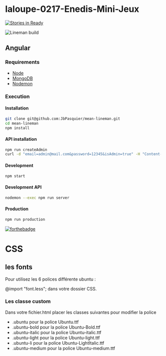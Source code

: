 # laloupe-0217-Enedis-Mini-Jeux

[![Stories in Ready](https://badge.waffle.io/WildCodeSchool/laloupe-0217-Enedis-Mini-Jeux.png?label=ready&title=Ready)](http://waffle.io/WildCodeSchool/laloupe-0217-Enedis-Mini-Jeux)

![Lineman build](https://travis-ci.org/JbPasquier/mean-lineman.svg?branch=master)


## Angular

### Requirements

-   [Node](https://doc.ubuntu-fr.org/nodejs#depuis_un_ppa)
-   [MongoDB](https://doc.ubuntu-fr.org/mongodb#installation)
-   [Nodemon](http://nodemon.io/)

### Execution

#### Installation

```bash
git clone git@github.com:JbPasquier/mean-lineman.git
cd mean-lineman
npm install
```

#### API installation

```bash
npm run createAdmin
curl -d "email=admin@mail.com&password=12345&isAdmin=true" -H "Content-Type: application/x-www-form-urlencoded" -X POST http://localhost:3000/
```

#### Development

```bash
npm start
```

#### Development API

```bash
nodemon --exec npm run server
```

#### Production

```bash
npm run production
```

[![forthebadge](http://forthebadge.com/images/badges/built-with-love.svg)](http://forthebadge.com)

# CSS

## les fonts

Pour utilisez les 6 polices différente ubuntu :

@import "font.less"; dans votre dossier CSS.

### Les classe custom

Dans votre fichier.html placer les classes suivantes pour modifier la police

+ .ubuntu pour la police Ubuntu.ttf
+ .ubuntu-bold pour la police Ubuntu-Bold.ttf
+ .ubuntu-italic pour la police Ubuntu-italic.ttf
+ .ubuntu-light pour la police Ubuntu-light.ttf
+ .ubuntu-li pour la police Ubuntu-LightItalic.ttf
+ .ubuntu-medium pour la police Ubuntu-medium.ttf
